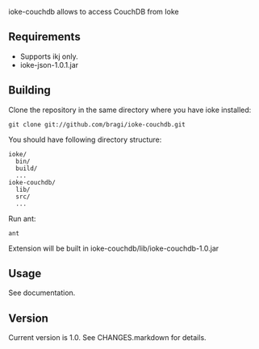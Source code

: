 ioke-couchdb allows to access CouchDB from Ioke

## Requirements

* Supports ikj only.
* ioke-json-1.0.1.jar

## Building

Clone the repository in the same directory where you have ioke installed:

    git clone git://github.com/bragi/ioke-couchdb.git

You should have following directory structure:

    ioke/
      bin/
      build/
      ...
    ioke-couchdb/
      lib/
      src/
      ...

Run ant:

    ant

Extension will be built in ioke-couchdb/lib/ioke-couchdb-1.0.jar

## Usage

See documentation.

## Version

Current version is 1.0. See CHANGES.markdown for details.
